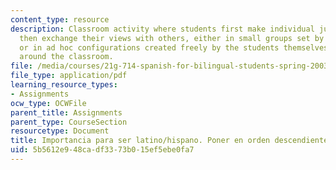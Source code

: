 ```yaml
---
content_type: resource
description: Classroom activity where students first make individual judgments and
  then exchange their views with others, either in small groups set by the instructor,
  or in ad hoc configurations created freely by the students themselves as they walk
  around the classroom.
file: /media/courses/21g-714-spanish-for-bilingual-students-spring-2003/5b5612e948cadf3373b015ef5ebe0fa7_MIT21G_714S03_hispanolatin.pdf
file_type: application/pdf
learning_resource_types:
- Assignments
ocw_type: OCWFile
parent_title: Assignments
parent_type: CourseSection
resourcetype: Document
title: Importancia para ser latino/hispano. Poner en orden descendiente.
uid: 5b5612e9-48ca-df33-73b0-15ef5ebe0fa7
---
```

